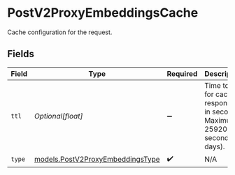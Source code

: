 # PostV2ProxyEmbeddingsCache

Cache configuration for the request.


## Fields

| Field                                                                          | Type                                                                           | Required                                                                       | Description                                                                    | Example                                                                        |
| ------------------------------------------------------------------------------ | ------------------------------------------------------------------------------ | ------------------------------------------------------------------------------ | ------------------------------------------------------------------------------ | ------------------------------------------------------------------------------ |
| `ttl`                                                                          | *Optional[float]*                                                              | :heavy_minus_sign:                                                             | Time to live for cached responses in seconds. Maximum 259200 seconds (3 days). | 3600                                                                           |
| `type`                                                                         | [models.PostV2ProxyEmbeddingsType](../models/postv2proxyembeddingstype.md)     | :heavy_check_mark:                                                             | N/A                                                                            |                                                                                |